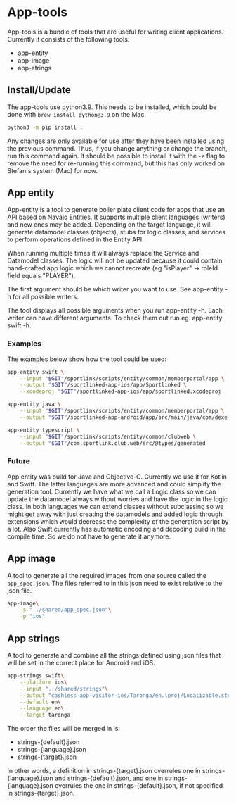 # App-tools
App-tools is a bundle of tools that are useful for writing client applications. Currently it consists of the following tools:
- app-entity
- app-image
- app-strings

## Install/Update
The app-tools use python3.9. This needs to be installed, which could be done with `brew install python@3.9` on the Mac.

```bash
python3 -m pip install .
```
Any changes are only available for use after they have been installed using the previous command. Thus, if you change anything or change the branch, run this command again. It should be possible to install it with the `-e` flag to remove the need for re-running this command, but this has only worked on Stefan's system (Mac) for now.

## App entity
App-entity is a tool to generate boiler plate client code for apps that use an API based on Navajo Entities. It supports multiple client languages (writers) and new ones may be added. Depending on the target language, it will generate datamodel classes (objects), stubs for logic classes, and services to perform operations defined in the Entity API.

When running multiple times it will always replace the Service and Datamodel classes. The logic will not be updated because it could contain hand-crafted app logic which we cannot recreate (eg "isPlayer" -> roleId field equals "PLAYER").

The first argument should be which writer you want to use. See app-entity -h for
all possible writers.

The tool displays all possible arguments when you run app-entity -h. Each
writer can have different arguments. To check them out run eg. app-entity swift -h.

### Examples
The examples below show how the tool could be used:

```bash 
app-entity swift \
    --input "$GIT"/sportlink/scripts/entity/common/memberportal/app \
    --output "$GIT"/sportlinked-app-ios/app/Sportlinked \
    --xcodeproj "$GIT"/sportlinked-app-ios/app/sportlinked.xcodeproj
 ```

```bash 
app-entity java \
    --input "$GIT"/sportlink/scripts/entity/common/memberportal/app \
    --output "$GIT"/sportlinked-app-android/app/src/main/java/com/dexels/sportlinked
```

```bash 
app-entity typescript \
    --input "$GIT"/sportlink/scripts/entity/common/clubweb \
    --output "$GIT"/com.sportlink.club.web/src/@types/generated
```

### Future
App entity was build for Java and Objective-C. Currently we use it for Kotlin and Swift. The latter languages are more advanced and could simplify the generation tool. Currently we have what we call a Logic class so we can update the datamodel always without worries and have the logic in the logic class. 
In both languages we can extend classes without subclassing so we might get away with just creating the datamodels and added logic through extensions which would decrease the complexity of the generation script by a lot.
Also Swift currently has automatic encoding and decoding build in the compile time. So we do not have to generate it anymore.

## App image
A tool to generate all the required images from one source called the `app_spec.json`. The files referred to in this json need to exist relative to the json file.

```bash
app-image\
	-s "../shared/app_spec.json"\
	-p "ios"
```

## App strings
A tool to generate and combine all the strings defined using json files that will be set in the correct place for Android and iOS.

```bash
app-strings swift\
	--platform ios\
	--input "../shared/strings"\
	--output "cashless-app-visitor-ios/Taronga/en.lproj/Localizable.strings"\
	--default en\
	--language en\
	--target taronga
```

The order the files will be merged in is:
- strings-{default}.json
- strings-{language}.json
- strings-{target}.json

In other words, a definition in strings-{target}.json overrules one in strings-{language}.json and strings-{default}.json, and one in strings-{language}.json overrules the one in strings-{default}.json, if not specified in strings-{target}.json. 
